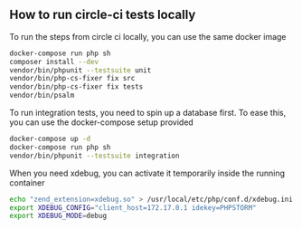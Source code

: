 ## How to run circle-ci tests locally

To run the steps from circle ci locally, you can use the same docker image
```bash
docker-compose run php sh
composer install --dev
vendor/bin/phpunit --testsuite unit
vendor/bin/php-cs-fixer fix src
vendor/bin/php-cs-fixer fix tests
vendor/bin/psalm
```

To run integration tests, you need to spin up a database first. To ease this, you can use the docker-compose setup provided
```bash
docker-compose up -d
docker-compose run php sh
vendor/bin/phpunit --testsuite integration
```

When you need xdebug, you can activate it temporarily inside the running container
```bash
echo "zend_extension=xdebug.so" > /usr/local/etc/php/conf.d/xdebug.ini
export XDEBUG_CONFIG="client_host=172.17.0.1 idekey=PHPSTORM"
export XDEBUG_MODE=debug
```
